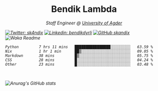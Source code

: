 <h1 align="center"> Bendik Lambda </h1>
<p align="center"><em>Staff Engineer @ <a href="http://www.uia.no">University of Agder</a></p>



[![Twitter: sk4ndix](https://img.shields.io/twitter/follow/sk4ndix?style=social)](https://twitter.com/sk4ndix)
[![Linkedin: bendikdyrli](https://img.shields.io/badge/-bendikdyrli-blue?style=flat-square&logo=Linkedin&logoColor=white&link=https://www.linkedin.com/in/bendikdyrli/)](https://www.linkedin.com/in/bendikdyrli/)
[![GitHub skandix](https://img.shields.io/github/followers/skandix?label=follow&style=social)](https://github.com/skandix)
![Waka Readme](https://github.com/skandix/skandix/workflows/Waka%20Readme/badge.svg)


<!--START_SECTION:waka-->

```text
Python         7 hrs 11 mins   ████████████████░░░░░░░░░   63.59 %
Nix            1 hr 1 min      ██▒░░░░░░░░░░░░░░░░░░░░░░   09.05 %
Markdown       38 mins         █▒░░░░░░░░░░░░░░░░░░░░░░░   05.75 %
CSS            28 mins         █░░░░░░░░░░░░░░░░░░░░░░░░   04.24 %
Other          23 mins         █░░░░░░░░░░░░░░░░░░░░░░░░   03.48 %
```

<!--END_SECTION:waka-->

  <br>
  
![Anurag's GitHub stats](https://github-readme-stats.vercel.app/api?username=skandix&show_icons=true&theme=tokyonight)


